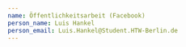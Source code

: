 ```yaml
---
name: Öffentlichkeitsarbeit (Facebook)
person_name: Luis Hankel
person_email: Luis.Hankel@Student.HTW-Berlin.de
---
```

